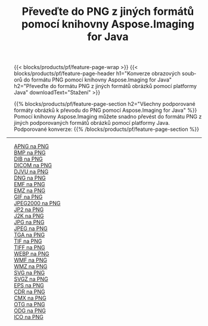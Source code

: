 ﻿---
title: Převeďte do PNG z jiných formátů pomocí knihovny Aspose.Imaging for Java 
weight: 3920
url: /cs/java/conversion/to/png 
lang: cs
langdirlevel: 2
locales: zh-hans,ja,it,ru,de,es,fr,nl,id,lt,pl,pt,vi,tr,ko,zh-hant,ar,hi,th,sv,cs,uk,he
description: Pomocí Aspose.Imaging můžete převést do PNG z jiných formátů pomocí Java
---

{{< blocks/products/pf/feature-page-wrap >}}
{{< blocks/products/pf/feature-page-header h1="Konverze obrazových souborů do formátu PNG pomocí knihovny Aspose.Imaging for Java" h2="Převeďte do formátu PNG z jiných formátů obrázků pomocí platformy Java" downloadText="Stažení" >}}


{{% blocks/products/pf/feature-page-section  h2="Všechny podporované formáty obrázků k převodu do PNG pomocí Aspose.Imaging for Java" %}}
Pomocí knihovny Aspose.Imaging můžete snadno převést do formátu PNG z jiných podporovaných formátů obrázků pomocí platformy Java.
<br/>
Podporované konverze:
{{% /blocks/products/pf/feature-page-section %}}
<div class="container-fluid productfamilypage bg-gray">
    <div class="convertypes bg-gray agp-content section">
        <div class="container">
		<hr style="margin-left:-20px;"/>
		<div class="row other-converters">
		    <div class='col-md-2 other-converter remove-lp remove-rp'><a href="/imaging/cs/java/conversion/apng-to-png" >APNG na PNG</a></div>
<div class='col-md-2 other-converter remove-lp remove-rp'><a href="/imaging/cs/java/conversion/bmp-to-png" >BMP na PNG</a></div>
<div class='col-md-2 other-converter remove-lp remove-rp'><a href="/imaging/cs/java/conversion/dib-to-png" >DIB na PNG</a></div>
<div class='col-md-2 other-converter remove-lp remove-rp'><a href="/imaging/cs/java/conversion/dicom-to-png" >DICOM na PNG</a></div>
<div class='col-md-2 other-converter remove-lp remove-rp'><a href="/imaging/cs/java/conversion/djvu-to-png" >DJVU na PNG</a></div>
<div class='col-md-2 other-converter remove-lp remove-rp'><a href="/imaging/cs/java/conversion/dng-to-png" >DNG na PNG</a></div>
<div class='col-md-2 other-converter remove-lp remove-rp'><a href="/imaging/cs/java/conversion/emf-to-png" >EMF na PNG</a></div>
<div class='col-md-2 other-converter remove-lp remove-rp'><a href="/imaging/cs/java/conversion/emz-to-png" >EMZ na PNG</a></div>
<div class='col-md-2 other-converter remove-lp remove-rp'><a href="/imaging/cs/java/conversion/gif-to-png" >GIF na PNG</a></div>
<div class='col-md-2 other-converter remove-lp remove-rp'><a href="/imaging/cs/java/conversion/jpeg2000-to-png" >JPEG2000 na PNG</a></div>
<div class='col-md-2 other-converter remove-lp remove-rp'><a href="/imaging/cs/java/conversion/jp2-to-png" >JP2 na PNG</a></div>
<div class='col-md-2 other-converter remove-lp remove-rp'><a href="/imaging/cs/java/conversion/j2k-to-png" >J2K na PNG</a></div>
<div class='col-md-2 other-converter remove-lp remove-rp'><a href="/imaging/cs/java/conversion/jpg-to-png" >JPG na PNG</a></div>
<div class='col-md-2 other-converter remove-lp remove-rp'><a href="/imaging/cs/java/conversion/jpeg-to-png" >JPEG na PNG</a></div>
<div class='col-md-2 other-converter remove-lp remove-rp'><a href="/imaging/cs/java/conversion/tga-to-png" >TGA na PNG</a></div>
<div class='col-md-2 other-converter remove-lp remove-rp'><a href="/imaging/cs/java/conversion/tif-to-png" >TIF na PNG</a></div>
<div class='col-md-2 other-converter remove-lp remove-rp'><a href="/imaging/cs/java/conversion/tiff-to-png" >TIFF na PNG</a></div>
<div class='col-md-2 other-converter remove-lp remove-rp'><a href="/imaging/cs/java/conversion/webp-to-png" >WEBP na PNG</a></div>
<div class='col-md-2 other-converter remove-lp remove-rp'><a href="/imaging/cs/java/conversion/wmf-to-png" >WMF na PNG</a></div>
<div class='col-md-2 other-converter remove-lp remove-rp'><a href="/imaging/cs/java/conversion/wmz-to-png" >WMZ na PNG</a></div>
<div class='col-md-2 other-converter remove-lp remove-rp'><a href="/imaging/cs/java/conversion/svg-to-png" >SVG na PNG</a></div>
<div class='col-md-2 other-converter remove-lp remove-rp'><a href="/imaging/cs/java/conversion/svgz-to-png" >SVGZ na PNG</a></div>
<div class='col-md-2 other-converter remove-lp remove-rp'><a href="/imaging/cs/java/conversion/eps-to-png" >EPS na PNG</a></div>
<div class='col-md-2 other-converter remove-lp remove-rp'><a href="/imaging/cs/java/conversion/cdr-to-png" >CDR na PNG</a></div>
<div class='col-md-2 other-converter remove-lp remove-rp'><a href="/imaging/cs/java/conversion/cmx-to-png" >CMX na PNG</a></div>
<div class='col-md-2 other-converter remove-lp remove-rp'><a href="/imaging/cs/java/conversion/otg-to-png" >OTG na PNG</a></div>
<div class='col-md-2 other-converter remove-lp remove-rp'><a href="/imaging/cs/java/conversion/odg-to-png" >ODG na PNG</a></div>
<div class='col-md-2 other-converter remove-lp remove-rp'><a href="/imaging/cs/java/conversion/ico-to-png" >ICO na PNG</a></div>
                </div>
        </div>
    </div>
</div>
<br/>

